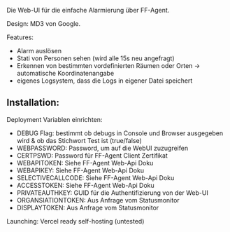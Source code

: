 Die Web-UI für die einfache Alarmierung über FF-Agent.

Design: MD3 von Google.

Features:
- Alarm auslösen
- Stati von Personen sehen (wird alle 15s neu angefragt)
- Erkennen von bestimmten vordefinierten Räumen oder Orten -> automatische Koordinatenangabe
- eigenes Logsystem, dass die Logs in eigener Datei speichert

Installation:
-

Deployment Variablen einrichten:
- DEBUG Flag: bestimmt ob debugs in Console und Browser ausgegeben wird & ob das Stichwort Test ist (true/false)
- WEBPASSWORD: Password, um auf die WebUI zuzugreifen
- CERTPSWD: Password für FF-Agent Client Zertifikat
- WEBAPITOKEN: Siehe FF-Agent Web-Api Doku
- WEBAPIKEY: Siehe FF-Agent Web-Api Doku
- SELECTIVECALLCODE: Siehe FF-Agent Web-Api Doku
- ACCESSTOKEN: Siehe FF-Agent Web-Api Doku
- PRIVATEAUTHKEY: GUID für die Authentifizierung von der Web-UI
- ORGANSIATIONTOKEN: Aus Anfrage vom Statusmonitor
- DISPLAYTOKEN: Aus Anfrage vom Statusmonitor

Launching:
Vercel ready
self-hosting (untested)



